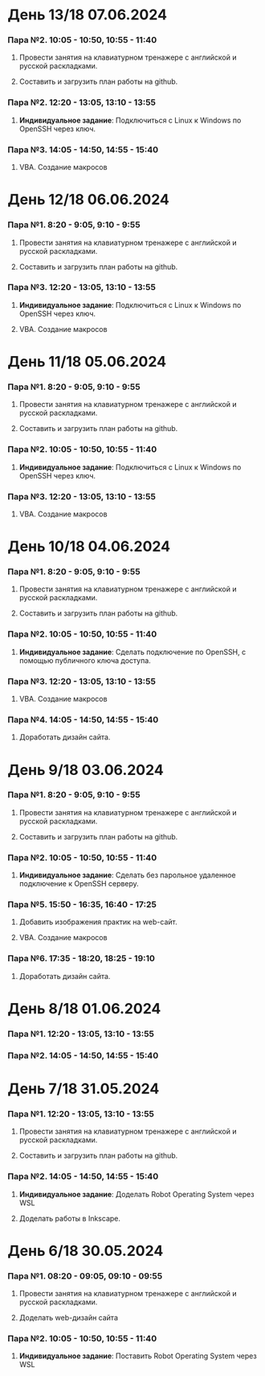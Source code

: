 # День 13/18 07.06.2024

### Пара №2. 10:05 - 10:50, 10:55 - 11:40
1. Провести занятия на клавиатурном тренажере с английской и русской раскладками. 

2. Составить и загрузить план работы на github.

### Пара №2. 12:20 - 13:05, 13:10 - 13:55
1. **Индивидуальное задание**: Подключиться с Linux к Windows по OpenSSH через ключ.

### Пара №3. 14:05 - 14:50, 14:55 - 15:40
1. VBA. Создание макросов


# День 12/18 06.06.2024

### Пара №1. 8:20 - 9:05, 9:10 - 9:55
1. Провести занятия на клавиатурном тренажере с английской и русской раскладками. 

2. Составить и загрузить план работы на github.

### Пара №3. 12:20 - 13:05, 13:10 - 13:55
1. **Индивидуальное задание**: Подключиться с Linux к Windows по OpenSSH через ключ.

2. VBA. Создание макросов


# День 11/18 05.06.2024

### Пара №1. 8:20 - 9:05, 9:10 - 9:55
1. Провести занятия на клавиатурном тренажере с английской и русской раскладками. 

2. Составить и загрузить план работы на github.

### Пара №2. 10:05 - 10:50, 10:55 - 11:40
1. **Индивидуальное задание**: Подключиться с Linux к Windows по OpenSSH через ключ.

### Пара №3. 12:20 - 13:05, 13:10 - 13:55
1. VBA. Создание макросов


# День 10/18 04.06.2024

### Пара №1. 8:20 - 9:05, 9:10 - 9:55
1. Провести занятия на клавиатурном тренажере с английской и русской раскладками. 

2. Составить и загрузить план работы на github.

### Пара №2. 10:05 - 10:50, 10:55 - 11:40
1. **Индивидуальное задание**: Сделать подключение по OpenSSH, с помощью публичного ключа доступа.

### Пара №3. 12:20 - 13:05, 13:10 - 13:55
1. VBA. Создание макросов

### Пара №4. 14:05 - 14:50, 14:55 - 15:40
1. Доработать дизайн сайта.


# День 9/18 03.06.2024

### Пара №1. 8:20 - 9:05, 9:10 - 9:55
1. Провести занятия на клавиатурном тренажере с английской и русской раскладками. 

2. Составить и загрузить план работы на github.

### Пара №2. 10:05 - 10:50, 10:55 - 11:40
1. **Индивидуальное задание**: Сделать без парольное удаленное подключение к OpenSSH серверу.

### Пара №5. 15:50 - 16:35, 16:40 - 17:25
1. Добавить изображения практик на web-сайт.

2. VBA. Создание макросов

### Пара №6. 17:35 - 18:20, 18:25 - 19:10
1. Доработать дизайн сайта.


# День 8/18 01.06.2024

### Пара №1. 12:20 - 13:05, 13:10 - 13:55

### Пара №2. 14:05 - 14:50, 14:55 - 15:40


# День 7/18 31.05.2024

### Пара №1. 12:20 - 13:05, 13:10 - 13:55
1. Провести занятия на клавиатурном тренажере с английской и русской раскладками. 

2. Составить и загрузить план работы на github.

### Пара №2. 14:05 - 14:50, 14:55 - 15:40
1. **Индивидуальное задание**: Доделать Robot Operating System через WSL

2. Доделать работы в Inkscape.


# День 6/18 30.05.2024

### Пара №1. 08:20 - 09:05, 09:10 - 09:55
1. Провести занятия на клавиатурном тренажере с английской и русской раскладками. 

2. Доделать web-дизайн сайта

### Пара №2. 10:05 - 10:50, 10:55 - 11:40
1. **Индивидуальное задание**: Поставить Robot Operating System через WSL
